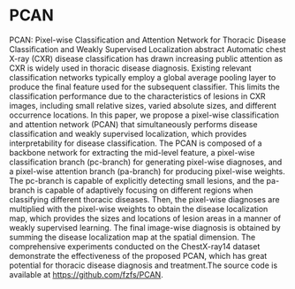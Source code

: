 # PCAN
PCAN: Pixel-wise Classification and Attention Network for Thoracic Disease Classification and Weakly Supervised Localization
abstract
Automatic chest X-ray (CXR) disease classification has drawn increasing public attention as CXR is widely used in thoracic disease diagnosis. Existing relevant classification networks typically employ a global average pooling layer to produce the final feature used for the subsequent classifier. This limits the classification performance due to the characteristics of lesions in CXR images, including small relative sizes, varied absolute sizes, and different occurrence locations. In this paper, we propose a pixel-wise classification and attention network (PCAN) that simultaneously performs disease classification and weakly supervised localization, which provides interpretability for disease classification. The PCAN is composed of a backbone network for extracting the mid-level feature, a pixel-wise classification branch (pc-branch) for generating pixel-wise diagnoses, and a pixel-wise attention branch (pa-branch) for producing pixel-wise weights. The pc-branch is capable of explicitly detecting small lesions, and the pa-branch is capable of adaptively focusing on different regions when classifying different thoracic diseases. Then, the pixel-wise diagnoses are multiplied with the pixel-wise weights to obtain the disease localization map, which provides the sizes and locations of lesion areas in a manner of weakly supervised learning. The final image-wise diagnosis is obtained by summing the disease localization map at the spatial dimension. The comprehensive experiments conducted on the ChestX-ray14 dataset demonstrate the effectiveness of the proposed PCAN, which has great potential for thoracic disease diagnosis and treatment.The source code is available at https://github.com/fzfs/PCAN.
